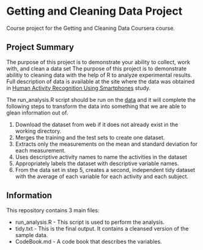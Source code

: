 # Getting and Cleaning Data Project

Course project for the Getting and Cleaning Data Coursera course.

## Project Summary
The purpose of this project is to demonstrate your ability to collect, work with, and clean a data set
The purpose of this project is to demonstrate abilitiy to cleaning data with the help of R to analyze experimental results. 
Full description of data is available at the site where the data was obtained in [Human Activity Recognition Using Smartphones](http://archive.ics.uci.edu/ml/datasets/Human+Activity+Recognition+Using+Smartphones) study.

The run_analysis.R script should be run on the [data](https://d396qusza40orc.cloudfront.net/getdata%2Fprojectfiles%2FUCI%20HAR%20Dataset.zip) and it will complete the following steps to transform the data into something that we are able to glean information out of.

1. Download the dataset from web if it does not already exist in the working directory.
2. Merges the training and the test sets to create one dataset.
3. Extracts only the measurements on the mean and standard deviation for each measurement.
4. Uses descriptive activity names to name the activities in the dataset
5. Appropriately labels the dataset with descriptive variable names.
6. From the data set in step 5, creates a second, independent tidy dataset with the average of each variable for each activity and each subject.

## Information
This repository contains 3 main files:

* run_analysis.R - This script is used to perform the analysis.
* tidy.txt - This is the final output.  It contains a cleansed version of the sample data.
* CodeBook.md - A code book that describes the variables.
